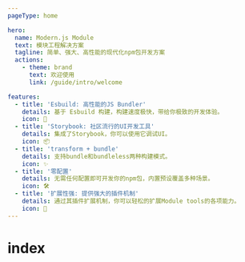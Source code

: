 ```yaml
---
pageType: home

hero:
  name: Modern.js Module
  text: 模块工程解决方案
  tagline: 简单、强大、高性能的现代化npm包开发方案
  actions:
    - theme: brand
      text: 欢迎使用
      link: /guide/intro/welcome

features:
  - title: 'Esbuild: 高性能的JS Bundler'
    details: 基于 Esbuild 构建，构建速度极快，带给你极致的开发体验。
    icon: 🚀
  - title: 'Storybook: 社区流行的UI开发工具'
    details: 集成了Storybook，你可以使用它调试UI。
    icon: 📦
  - title: 'transform + bundle'
    details: 支持bundle和bundleless两种构建模式。
    icon: ✨
  - title: '零配置'
    details: 无需任何配置即可开发你的npm包，内置预设覆盖多种场景。
    icon: 🛠️
  - title: '扩展性强: 提供强大的插件机制'
    details: 通过其插件扩展机制，你可以轻松的扩展Module tools的各项能力。
    icon: 🎨
---
```

# index
